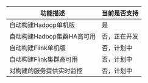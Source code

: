 | 功能描述                   | 当前是否支持 |
| -------------------------- | ------------ |
| 自动构建Hadoop单机版       | 是           |
| 自动构建Hadoop集群HA高可用 | 否，正在开发 |
| 自动构建Flink单机版        | 否，计划中   |
| 自动构建Flink集群高可用    | 否，计划中   |
| 对构建的服务提供实时监控   | 否，计划中   |

